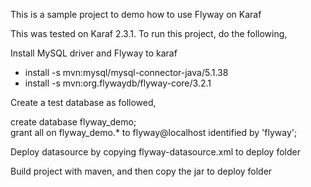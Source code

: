 This is a sample project to demo how to use Flyway on Karaf

This was tested on Karaf 2.3.1. To run this project, do the following,

Install MySQL driver and Flyway to karaf

* install -s mvn:mysql/mysql-connector-java/5.1.38
* install -s mvn:org.flywaydb/flyway-core/3.2.1

Create a test database as followed,

create database flyway_demo;   
grant all on flyway_demo.* to flyway@localhost identified by 'flyway';

Deploy datasource by copying flyway-datasource.xml to deploy folder

Build project with maven, and then copy the jar to deploy folder
